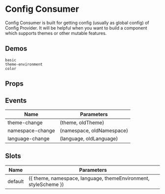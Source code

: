 # Config Consumer
Config Consumer is built for getting config (usually as global config) of Config Provider. It will be helpful when you want to build a component which supports themes or other mutable features.
## Demos
```demo
basic
theme-environment
color
```
## Props

## Events
|Name|Parameters|
|-|-|
|theme-change|(theme, oldTheme)|
|namespace-change|(namespace, oldNamespace)|
|language-change|(language, oldLanguage)|

## Slots
|Name|Parameters|
|-|-|
|default|({ theme, namespace, language, themeEnvironment, styleScheme })|